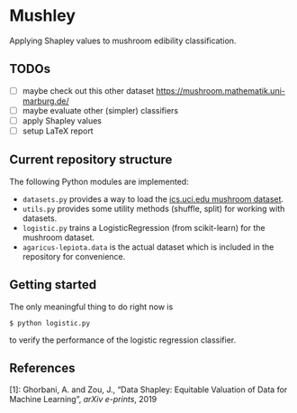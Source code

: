 # Mushley

Applying Shapley values to mushroom edibility classification.

## TODOs
- [ ] maybe check out this other dataset https://mushroom.mathematik.uni-marburg.de/
- [ ] maybe evaluate other (simpler) classifiers
- [ ] apply Shapley values
- [ ] setup LaTeX report

## Current repository structure
The following Python modules are implemented:
- `datasets.py` provides a way to load the [ics.uci.edu mushroom dataset](https://archive.ics.uci.edu/ml/datasets/Mushroom).
- `utils.py` provides some utility methods (shuffle, split) for working with datasets.
- `logistic.py` trains a LogisticRegression (from scikit-learn) for the mushroom dataset.
- `agaricus-lepiota.data` is the actual dataset which is included in the repository for convenience.

## Getting started
The only meaningful thing to do right now is

```console
$ python logistic.py
```

to verify the performance of the logistic regression classifier.

## References
[1]: Ghorbani, A. and Zou, J., “Data Shapley: Equitable Valuation of Data for Machine Learning”, *arXiv e-prints*, 2019
